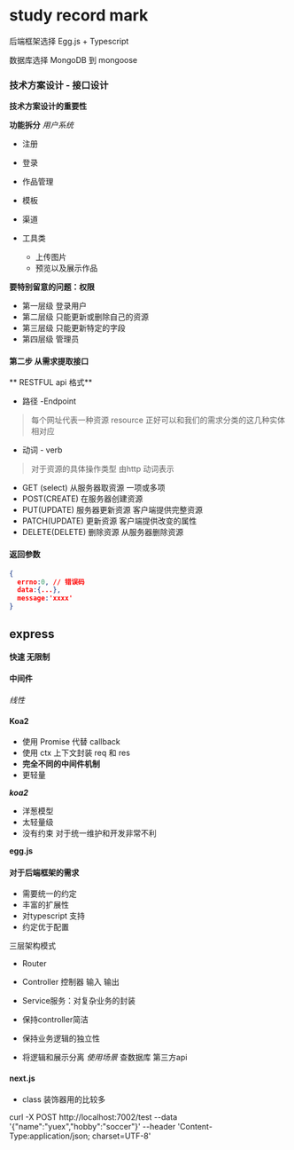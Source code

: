 # study record mark

后端框架选择 Egg.js + Typescript

数据库选择 MongoDB 到 mongoose

### 技术方案设计 - 接口设计
**技术方案设计的重要性**

**功能拆分**
*用户系统*
  * 注册

  * 登录

* 作品管理

* 模板

* 渠道

* 工具类
  * 上传图片
  * 预览以及展示作品

**要特别留意的问题：权限**

* 第一层级  登录用户
* 第二层级  只能更新或删除自己的资源
* 第三层级  只能更新特定的字段
* 第四层级  管理员

#### 第二步 从需求提取接口 ####
** RESTFUL api 格式**
* 路径 -Endpoint 
> 每个网址代表一种资源 resource 正好可以和我们的需求分类的这几种实体相对应

* 动词 - verb
> 对于资源的具体操作类型 由http 动词表示
* GET (select) 从服务器取资源 一项或多项
* POST(CREATE) 在服务器创建资源
* PUT(UPDATE) 服务器更新资源 客户端提供完整资源
* PATCH(UPDATE) 更新资源  客户端提供改变的属性
* DELETE(DELETE) 删除资源 从服务器删除资源

#### 返回参数 ####
```json
{
  errno:0, // 错误码
  data:{...},
  message:'xxxx'
}
```

## express ##
**快速 无限制**
#### 中间件 ####
*线性*

#### Koa2 ####
* 使用 Promise 代替 callback
* 使用 ctx 上下文封装 req 和 res
*  **完全不同的中间件机制**
* 更轻量

***koa2***
* 洋葱模型
* 太轻量级
* 没有约束 对于统一维护和开发非常不利

**egg.js**

#### 对于后端框架的需求 ####
* 需要统一的约定
* 丰富的扩展性
* 对typescript 支持
* 约定优于配置

三层架构模式

* Router

* Controller 控制器  输入  输出

* Service服务：对复杂业务的封装
* 保持controller简洁
* 保持业务逻辑的独立性
* 将逻辑和展示分离
*使用场景*
查数据库
第三方api

#### next.js ####

* class 装饰器用的比较多

curl -X POST http://localhost:7002/test --data '{"name":"yuex","hobby":"soccer"}' --header 'Content-Type:application/json; charset=UTF-8'

